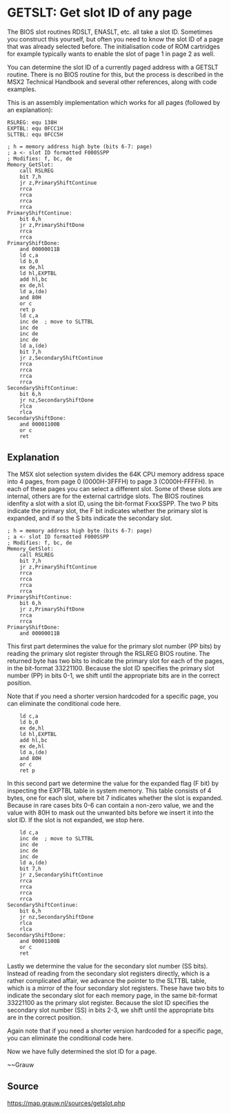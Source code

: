 # GETSLT: Get slot ID of any page

The BIOS slot routines RDSLT, ENASLT, etc. all take a slot ID. Sometimes you construct this yourself, but often you need to know the slot ID of a page that was already selected before. The initialisation code of ROM cartridges for example typically wants to enable the slot of page 1 in page 2 as well.

You can determine the slot ID of a currently paged address with a GETSLT routine. There is no BIOS routine for this, but the process is described in the MSX2 Technical Handbook and several other references, along with code examples.

This is an assembly implementation which works for all pages (followed by an explanation):

```assembly
RSLREG: equ 138H
EXPTBL: equ 0FCC1H
SLTTBL: equ 0FCC5H

; h = memory address high byte (bits 6-7: page)
; a <- slot ID formatted F000SSPP
; Modifies: f, bc, de
Memory_GetSlot:
    call RSLREG
    bit 7,h
    jr z,PrimaryShiftContinue
    rrca
    rrca
    rrca
    rrca
PrimaryShiftContinue:
    bit 6,h
    jr z,PrimaryShiftDone
    rrca
    rrca
PrimaryShiftDone:
    and 00000011B
    ld c,a
    ld b,0
    ex de,hl
    ld hl,EXPTBL
    add hl,bc
    ex de,hl
    ld a,(de)
    and 80H
    or c
    ret p
    ld c,a
    inc de  ; move to SLTTBL
    inc de
    inc de
    inc de
    ld a,(de)
    bit 7,h
    jr z,SecondaryShiftContinue
    rrca
    rrca
    rrca
    rrca
SecondaryShiftContinue:
    bit 6,h
    jr nz,SecondaryShiftDone
    rlca
    rlca
SecondaryShiftDone:
    and 00001100B
    or c
    ret
```

## Explanation

The MSX slot selection system divides the 64K CPU memory address space into 4 pages, from page 0 (0000H-3FFFH) to page 3 (C000H-FFFFH). In each of these pages you can select a different slot. Some of these slots are internal, others are for the external cartridge slots. The BIOS routines idenfity a slot with a slot ID, using the bit-format FxxxSSPP. The two P bits indicate the primary slot, the F bit indicates whether the primary slot is expanded, and if so the S bits indicate the secondary slot.

```assembly
; h = memory address high byte (bits 6-7: page)
; a <- slot ID formatted F000SSPP
; Modifies: f, bc, de
Memory_GetSlot:
    call RSLREG
    bit 7,h
    jr z,PrimaryShiftContinue
    rrca
    rrca
    rrca
    rrca
PrimaryShiftContinue:
    bit 6,h
    jr z,PrimaryShiftDone
    rrca
    rrca
PrimaryShiftDone:
    and 00000011B
```

This first part determines the value for the primary slot number (PP bits) by reading the primary slot register through the RSLREG BIOS routine. The returned byte has two bits to indicate the primary slot for each of the pages, in the bit-format 33221100. Because the slot ID specifies the primary slot number (PP) in bits 0-1, we shift until the appropriate bits are in the correct position.

Note that if you need a shorter version hardcoded for a specific page, you can eliminate the conditional code here.

```assembly
    ld c,a
    ld b,0
    ex de,hl
    ld hl,EXPTBL
    add hl,bc
    ex de,hl
    ld a,(de)
    and 80H
    or c
    ret p
```

In this second part we determine the value for the expanded flag (F bit) by inspecting the EXPTBL table in system memory. This table consists of 4 bytes, one for each slot, where bit 7 indicates whether the slot is expanded. Because in rare cases bits 0-6 can contain a non-zero value, we and the value with 80H to mask out the unwanted bits before we insert it into the slot ID. If the slot is not expanded, we stop here.

```assembly
    ld c,a
    inc de  ; move to SLTTBL
    inc de
    inc de
    inc de
    ld a,(de)
    bit 7,h
    jr z,SecondaryShiftContinue
    rrca
    rrca
    rrca
    rrca
SecondaryShiftContinue:
    bit 6,h
    jr nz,SecondaryShiftDone
    rlca
    rlca
SecondaryShiftDone:
    and 00001100B
    or c
    ret
```

Lastly we determine the value for the secondary slot number (SS bits). Instead of reading from the secondary slot registers directly, which is a rather complicated affair, we advance the pointer to the SLTTBL table, which is a mirror of the four secondary slot registers. These have two bits to indicate the secondary slot for each memory page, in the same bit-format 33221100 as the primary slot register. Because the slot ID specifies the secondary slot number (SS) in bits 2-3, we shift until the appropriate bits are in the correct position.

Again note that if you need a shorter version hardcoded for a specific page, you can eliminate the conditional code here.

Now we have fully determined the slot ID for a page.

~~Grauw

## Source

https://map.grauw.nl/sources/getslot.php